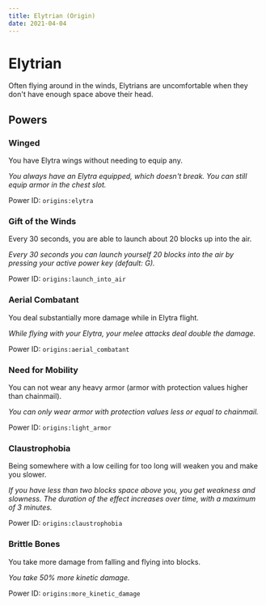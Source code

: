 ```yaml
---
title: Elytrian (Origin)
date: 2021-04-04
---
```

# Elytrian

Often flying around in the winds, Elytrians are uncomfortable when they don't have enough space above their head.

## Powers

### Winged
You have Elytra wings without needing to equip any.

_You always have an Elytra equipped, which doesn't break. You can still equip armor in the chest slot._

Power ID: `origins:elytra`

### Gift of the Winds
Every 30 seconds, you are able to launch about 20 blocks up into the air.

_Every 30 seconds you can launch yourself 20 blocks into the air by pressing your active power key (default: G)._

Power ID: `origins:launch_into_air`

### Aerial Combatant
You deal substantially more damage while in Elytra flight.

_While flying with your Elytra, your melee attacks deal double the damage._

Power ID: `origins:aerial_combatant`

### Need for Mobility
You can not wear any heavy armor (armor with protection values higher than chainmail).

_You can only wear armor with protection values less or equal to chainmail._

Power ID: `origins:light_armor`

### Claustrophobia
Being somewhere with a low ceiling for too long will weaken you and make you slower.

_If you have less than two blocks space above you, you get weakness and slowness. The duration of the effect increases over time, with a maximum of 3 minutes._

Power ID: `origins:claustrophobia`

### Brittle Bones
You take more damage from falling and flying into blocks.

_You take 50% more kinetic damage._

Power ID: `origins:more_kinetic_damage`
